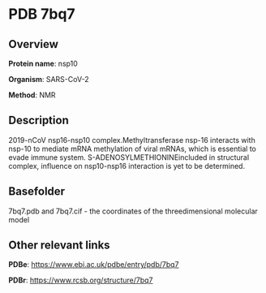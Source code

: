 # PDB 7bq7

## Overview

**Protein name**: nsp10

**Organism**: SARS-CoV-2

**Method**: NMR

## Description

2019-nCoV nsp16-nsp10 complex.Methyltransferase nsp-16 interacts with nsp-10 to mediate mRNA methylation of viral mRNAs, which is essential to evade immune system. S-ADENOSYLMETHIONINEincluded in structural complex, influence on nsp10-nsp16 interaction is yet to be determined.

## Basefolder

7bq7.pdb and 7bq7.cif - the coordinates of the threedimensional molecular model



## Other relevant links 
**PDBe**:  https://www.ebi.ac.uk/pdbe/entry/pdb/7bq7
 
**PDBr**: https://www.rcsb.org/structure/7bq7 
